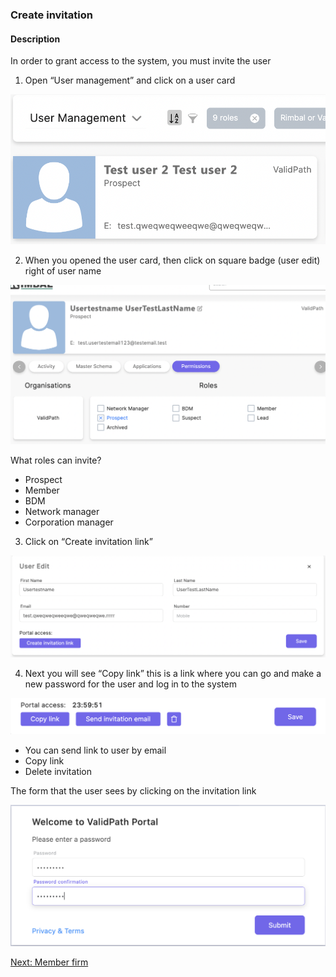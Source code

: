 ### Create invitation

#### Description

In order to grant access to the system, you must invite the user

1. Open “User management” and click on a user card

![1 step for invitation ](../../img/invitation_step-1.png)

2. When you opened the user card, then click on square badge (user edit) right of user name

![2 step for invitation ](../../img/invitation_step-2.png)

What roles can invite?

- Prospect
- Member
- BDM
- Network manager
- Corporation manager

3. Click on “Create invitation link”

![3 step for invitation ](../../img/invitation_step-3.png)

4. Next you will see “Copy link” this is a link where you can go and make a new password for the user and log in to the system

![4 step for invitation ](../../img/invitation_step-4.png)

- You can send link to user by email
- Copy link
- Delete invitation

The form that the user sees by clicking on the invitation link

![5 step for invitation ](../../img/invitation_step-5.png)

[Next: Member firm](../../member_firm/index.md)

